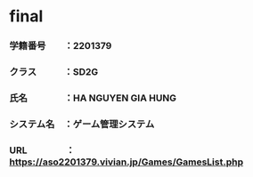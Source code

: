 # final
### 学籍番号　　：2201379
### クラス　　　：SD2G
### 氏名　　　　：HA NGUYEN GIA HUNG
### システム名　：ゲーム管理システム
### URL　　　　 ：https://aso2201379.vivian.jp/Games/GamesList.php
